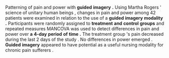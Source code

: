 Patterning of pain and power with **guided** **imagery** **.** Using Martha Rogers ' science of unitary human beings , changes in pain and power among 42 patients were examined in relation to the use of a **guided** **imagery** **modality** **.** Participants were randomly assigned to **treatment** **and** **control** **groups** and repeated measures MANCOVA was used to detect differences in pain and power over **a** **4-day** **period** **of** **time** **.** The treatment group 's pain decreased during the last 2 days of the study . No differences in power emerged . **Guided** **imagery** appeared to have potential as a useful nursing modality for chronic pain sufferers . 